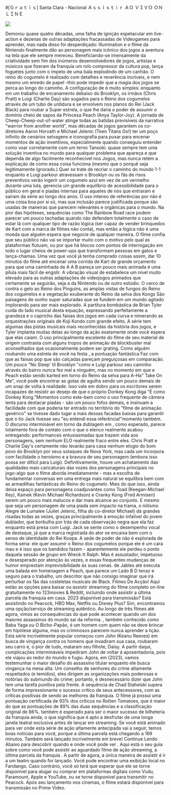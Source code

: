 #[Ｇｒａｔｉｓ] Santa Clara - Nacional Ａｓｓｉｓｔｉｒ ＡＯ ＶＩＶＯ ＯＮＬＩＮＥ  
  
  
[![](https://i.imgur.com/qSNzIqt.png)](https://movie.rssnews.media/weINzghhV.php)  
  
Demorou quase quatro décadas, uma falha de ignição espetacular em live-action e dezenas de outras adaptações fracassadas de Videogames para aprender, mas nada disso foi desperdiçado: Illumination e o filme  da Nintendo finalmente dão ao personagem mais icônico dos jogos a aventura na tela que ele sempre mereceu.
Beneficiando-se imensamente da criatividade sem fim dos inúmeros desenvolvedores de jogos, artistas e músicos que fizeram da franquia  um rolo compressor da cultura pop,  lança foguetes junto com o ímpeto de uma bala explodindo de um canhão.
O reino do cogumelo é realizado com detalhes e reverência incríveis, e nem mesmo um enredo de papel -thin pode impedir que a magia dos jogos se perca ao longo do caminho.
A configuração de  é muito simples: enquanto em um trabalho de encanamento debaixo do Brooklyn, os irmãos  (Chris Pratt) e Luigi (Charlie Day) são sugados para o Reino dos cogumelos através de um tubo de urdidura e se envolvem nos planos do Rei  (Jack Black) para roubar a Super estrela, o que lhe daria o poder de assumir o domínio cheio de sapos da Princesa Peach (Anya Taylor-Joy).
A jornada de  Cheep-Cheep-out-of-water atinge todas as batidas previsíveis da narrativa "warrior from another world", mas décadas de jogos  garantem os co-diretores Aaron Horvath e Michael Jelenic (Teen Titans Go!) ter um poço infinito de cenários selvagens e iconografia para puxar para encenar momentos de ação inventivos, especialmente quando  conseguiu entender como voar corretamente com um terno Tanooki.
 quase sempre tem uma solução inventiva no mundo para qualquer problema que apareça e que dependa de algo facilmente reconhecível nos Jogos, mas nunca retém a explicação de como essa coisa funciona (mesmo que o porquê seja legitimamente ignorado.) Quer se trate de recriar o caminho do mundo 1-1 enquanto  e Luigi parkour atravessam o Brooklyn ou os fãs de risos preventivos verão  ingerir um cogumelo azul em vez de um vermelho durante uma luta,  gerencia um grande equilíbrio de acessibilidade para o público em geral e piadas internas para aqueles de nós que entraram e saíram da série ao longo dos anos.
O uso intenso de referências por  não é uma coisa boa por si só, mas sua inclusão parece justificada porque são usadas de maneiras que parecem relevantes e orgânicas para o mundo.
Na pior das hipóteses, sequências como The Rainbow Road race podem parecer um pouco tachadas quando não defendem totalmente o caso de estar lá com qualquer tipo de razão lógica (ser capaz de vender brinquedos de Kart  com a marca de filmes não conta), mas então a lógica não é uma moeda que alguém espera que  negocie de qualquer maneira.
O filme confia que seu público não vai se importar muito com o motivo pelo qual as plataformas flutuam, ou por que há blocos com pontos de interrogação em todo o lugar cheios de power-ups que transformam pessoas em gatos e lança-chamas.
Uma vez que você já tenha comprado coisas assim, dar 10 minutos do filme até encenar uma corrida de Kart  de grande orçamento para que uma caminhada de A A B pareça um pouco mais animada é uma pílula mais fácil de engolir.
A vibração visual de  estabelece um nível muito elevado para as outras adaptações de videojogos animados que certamente se seguirão, seja a da Nintendo ou de outro estúdio.
O cerco de  contra o gelo ao Reino dos Pinguins, as amplas vistas de fungos do Reino dos cogumelos e a vegetação exuberante do Reino da selva dos Kongs São paisagens de sonho super saturadas que se fundem em um mundo agitado implorando para ser mais explorado.
A partitura bombástica de Brian Tyler cuida do lado musical desta equação, expressando perfeitamente a grandeza e o capricho das faixas dos jogos em cada curva e minerando as orquestrações originais de Koji Kondo com grande efeito.
A série  tem algumas das pistas musicais mais reconhecidas da história dos jogos, e Tyler implanta muitas delas ao longo da ação exatamente onde você espera que elas caiam.
O uso principalmente excelente do filme de seu material de origem contrasta com alguns tropos de animação de blockbuster mal aconselhados que ocasionalmente podem ser grating.
Como alguém roubando uma estrela de você na festa , a pontuação fantástica Faz com que as faixas pop que são calçadas pareçam preguiçosas em comparação.
Um pouco "No Sleep' til Brooklyn "como  e Luigi parkour seu caminho através do bairro nunca fez mal a ninguém, mas no momento em que  e Peach estão sendo karted em torno do Reino da selva para A-Ha" Take On Me", você pode encontrar as gotas de agulha sendo um pouco demais de um snap de volta à realidade.
Isso vale em dobro para os escritores serem incapazes de resistir ao desejo de que o próprio Donkey Kong diga "É como Donkey Kong."Momentos como este-bem como o uso frequente de câmera lenta para destacar piadas - são um pouco fofos demais, e insinuam a facilidade com que  poderia ter entrado no território do "filme de animação genérico" se tivesse dado lugar a mais dessas facadas baixas para garantir que o tio Jack tivesse seu "eu entendi essa referência!"momento também.
O discurso interminável em torno da dublagem em , como esperado, parece totalmente fora de contato com o que o elenco realmente acabou entregando: performances entusiasmadas que trazem vida aos personagens, sem nenhum ELO realmente fraco entre eles.
Chris Pratt e Charlie Day's  certamente não levarão para casa nenhum elogio do bom povo do Brooklyn por seus sotaques de Nova York, mas cada um incorpora com facilidade o heroísmo e a bravura de seu personagem (embora isso possa ser difícil para Luigi).
Definitivamente, houve um achatamento das qualidades mais caricaturais das vozes dos personagens principais no jogo-algo que o filme aborda imediatamente - mas a escolha de fundamentar conversas em uma entrega mais natural se equilibra bem com as armadilhas fantásticas do Reino do cogumelo.
Mais do que isso, ainda deixa espaço para personagens coadjuvantes como Toad (Keegan-Michael Key), Kamek (Kevin Michael Richardson) e Cranky Kong (Fred Armisen) serem um pouco mais malucos e dar mais alcance ao conjunto.
E mesmo que seja um personagem de uma piada sem impacto na trama, o niilismo Alegre de Lumalee (Juliet Jelenic, filha do co-diretor Michael) dá grandes risadas todas as vezes, graças principalmente à emoção infalível do jovem dublador, que borbulha por trás de cada observação negra que ela faz enquanto está presa com Luigi.
Jack  se sente como o desempenho vocal de destaque, já que a marca registrada do ator se encaixa bem com o senso de identidade do Rei Koopa.
A sede de poder de  não é explorada de forma séria: ele quer assumir o Reino dos cogumelos porque ele é um cara mau e é isso que os bandidos fazem - aparentemente ele perdeu o ponto daquela sessão de grupo em Wreck-It Ralph.
Mas  é assustador, impetuoso e desesperado por atenção às vezes, e essas frequentes mudanças de humor emprestam imprevisibilidade às suas cenas.
 de Jables até executa uma balada em homenagem a Peach, que parece um Lado B D tenaz e seguro para o trabalho, um descritor que não consigo imaginar que irá perturbar os fãs das costeletas musicais de Black.
Filmes De Acção! Aqui estão as opções para baixar ou assistir  streaming do filme completo on-line gratuitamente no 123movies & Reddit, incluindo onde assistir a última parcela da franquia  em casa.
 2023 disponível para transmissão? Está assistindo  no Peacock, HBO Max, Netflix ou Disney Plus? Sim, encontramos uma opção/serviço de streaming autêntico.
Ao longo de três filmes até agora, vimos as consequências do que pode acontecer quando um dos maiores assassinos do mundo sai da reforma.
, também conhecido como Baba Yaga ou O Bicho-Papão, é um homem com quem não se deve brincar em hipótese alguma, mas os criminosos parecem nunca aprender a lição.
Esta série incrivelmente popular começou com John (Keanu Reeves) em busca de vingança contra os homens que invadiram sua casa, roubaram seu carro e, o pior de tudo, mataram seu filhote, Daisy.
A partir daqui, complicações intermináveis impediram John de voltar à aposentadoria, pois ele viajou ao redor do mundo e fugiu.
Agora, em  (2023), vamos testemunhar o maior desafio do assassino titular enquanto ele busca vingança na mesa alta.
Um conselho de senhores do crime altamente respeitados (e temidos), eles dirigem as organizações mais poderosas e notórias do submundo do crime; portanto, é desnecessário dizer que John tem uma tarefa punitiva pela frente.
A sequência de Chad Stahelski supera de forma impressionante o sucesso crítico de seus antecessores, com as críticas positivas de  sendo as melhores da franquia.
O filme já possui uma pontuação certificada de 93% dos críticos no Rotten Tomatoes, que é maior do que as pontuações de 89% das duas sequências e a classificação original de 86%.
 também é esperado para ser o maior sucesso de bilheteria da franquia ainda, o que significa que é apto a desfrutar de uma longa janela teatral exclusiva antes de lançar em streaming.
Se você está animado para ver onde esta série de ação altamente antecipada vai a seguir, temos boas notícias para você, porque a última parcela está chegando a 169 minutos.
Também será lançado incrivelmente em breve! Continue Lendo Abaixo para descobrir quando e onde você pode ver .
Aqui está o seu guia sobre como você pode assistir ao aguardado filme de ação  streaming, a última parcela da franquia .
A partir de agora, a única maneira de assistir  é ir a um teatro quando for lançado.
Você pode encontrar uma exibição local no Fandango.
Caso contrário, você só terá que esperar que ele se torne disponível para alugar ou comprar em plataformas digitais como Vudu, Paramount, Apple e YouTube, ou se torne disponível para transmitir no Peacock.
Após seu lançamento nos cinemas, o filme estará disponível para transmissão no Prime Video.